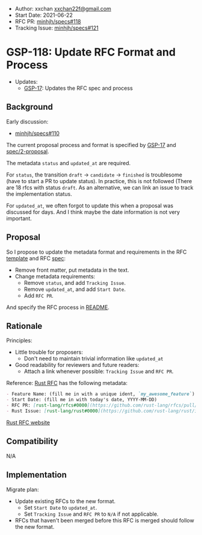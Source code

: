 - Author: xxchan <xxchan22f@gmail.com>
- Start Date: 2021-06-22
- RFC PR: [minhjh/specs#118](https://github.com/minhjh/specs/issues/118)
- Tracking Issue: [minhjh/specs#121](https://github.com/minhjh/specs/issues/121)

# GSP-118: Update RFC Format and Process

- Updates:
  - [GSP-17](./17-proposal-process.md): Updates the RFC spec and process

## Background

Early discussion:
- [minhjh/specs#110](https://github.com/minhjh/specs/issues/110)

The current proposal process and format is specified by [GSP-17](./17-proposal-process.md) and [spec/2-proposal](../spec/2-proposal.md).

The metadata `status` and `updated_at` are required.

For `status`, the transition `draft` -> `candidate` -> `finished` is troublesome (have to start a PR to update status). In practice, this is not followed (There are 18 rfcs with status `draft`.
As an alternative, we can link an issue to track the implementation status.

For `updated_at`, we often forgot to update this when a proposal was discussed for days. And I think maybe the date information is not very important.

## Proposal

So I propose to update the metadata format and requirements in the RFC [template](./0-example.md) and RFC [spec](../spec/2-proposal.md):
- Remove front matter, put metadata in the text.
- Change metadata requirements:
  - Remove `status`, and add `Tracking Issue`.
  - Remove `updated_at`, and add `Start Date`.
  - Add `RFC PR`.

And specify the RFC process in [README](../README.md).

## Rationale

Principles:

- Little trouble for proposers:
  - Don't need to maintain trivial information like `updated_at`
- Good readability for reviewers and future readers:
  - Attach a link whenever possible: `Tracking Issue` and `RFC PR`.

Reference: [Rust RFC](https://github.com/rust-lang/rfcs) has the following metadata:

```markdown
- Feature Name: (fill me in with a unique ident, `my_awesome_feature`)
- Start Date: (fill me in with today's date, YYYY-MM-DD)
- RFC PR: [rust-lang/rfcs#0000](https://github.com/rust-lang/rfcs/pull/0000)
- Rust Issue: [rust-lang/rust#0000](https://github.com/rust-lang/rust/issues/0000)
```

[Rust RFC website](https://rust-lang.github.io/rfcs/)

## Compatibility

N/A

## Implementation

Migrate plan: 
- Update existing RFCs to the new format. 
  - Set `Start Date` to `updated_at`.
  - Set `Tracking Issue` and `RFC PR` to `N/A` if not applicable.
- RFCs that haven't been merged before this RFC is merged should follow the new format.
